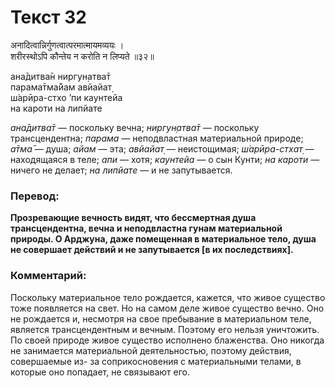 # Текст 32

अनादित्वान्निर्गुणत्वात्परमात्मायमव्ययः ।  
शरीरस्थोऽपि कौन्तेय न करोति न लिप्यते ॥३२॥

ана̄дитва̄н ниргун̣атва̄т  
парама̄тма̄йам авйайат̣  
ш́арӣра-стхо ’пи каунтейа  
на кароти на липйате

_ана̄дитва̄т_ — поскольку вечна; _ниргун̣атва̄т_ — поскольку трансцендентна; _парама_ — неподвластная материальной природе; _а̄тма̄_ — душа; _айам_ — эта; _авйайат̣_ — неистощимая; _ш́арӣра-стхат̣_ — находящаяся в теле; _апи_ — хотя; _каунтейа_ — о сын Кунти; _на кароти_ — ничего не делает; _на липйате_ — и не запутывается.

### Перевод:

**Прозревающие вечность видят, что бессмертная душа трансцендентна, вечна и неподвластна гунам материальной природы. О Арджуна, даже помещенная в материальное тело, душа не совершает действий и не запутывается [в их последствиях].**

### Комментарий:

Поскольку материальное тело рождается, кажется, что живое существо тоже появляется на свет. Но на самом деле живое существо вечно. Оно не рождается и, несмотря на свое пребывание в материальном теле, является трансцендентным и вечным. Поэтому его нельзя уничтожить. По своей природе живое существо исполнено блаженства. Оно никогда не занимается материальной деятельностью, поэтому действия, совершаемые из- за соприкосновения с материальными телами, в которые оно попадает, не связывают его.